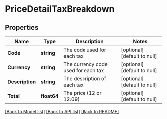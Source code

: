# PriceDetailTaxBreakdown

## Properties
Name | Type | Description | Notes
------------ | ------------- | ------------- | -------------
**Code** | **string** | The code used for each tax | [optional] [default to null]
**Currency** | **string** | The currency code used for each tax | [optional] [default to null]
**Description** | **string** | The description of each tax | [optional] [default to null]
**Total** | **float64** | The price (12 or 12.09) | [optional] [default to null]

[[Back to Model list]](../README.md#documentation-for-models) [[Back to API list]](../README.md#documentation-for-api-endpoints) [[Back to README]](../README.md)


